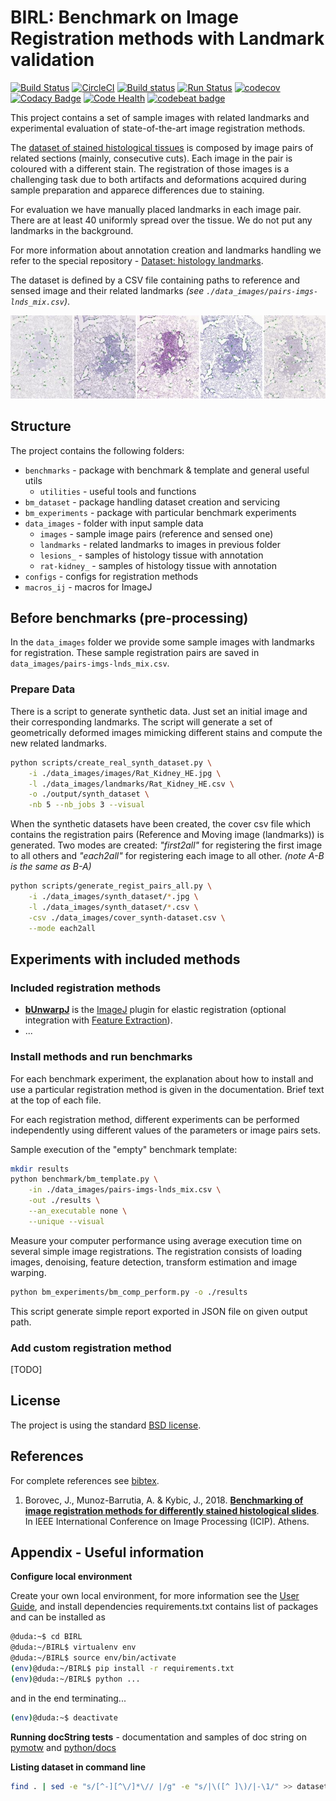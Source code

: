 # BIRL: Benchmark on Image Registration methods with Landmark validation

[![Build Status](https://travis-ci.org/Borda/BIRL.svg?branch=master)](https://travis-ci.org/Borda/BIRL)
[![CircleCI](https://circleci.com/gh/Borda/BIRL.svg?style=svg&circle-token=e58b9845aab1b02d749df60060afbac54138ea28)](https://circleci.com/gh/Borda/BIRL)
[![Build status](https://ci.appveyor.com/api/projects/status/rmfvuxix379eu6fh/branch/master?svg=true)](https://ci.appveyor.com/project/Borda/birl/branch/master)
[![Run Status](https://api.shippable.com/projects/585bfa66e18a291000c15f24/badge?branch=master)](https://app.shippable.com/github/Borda/BIRL)
[![codecov](https://codecov.io/gh/Borda/BIRL/branch/master/graph/badge.svg?token=JZwA1rlUGA)](https://codecov.io/gh/Borda/BIRL)
[![Codacy Badge](https://api.codacy.com/project/badge/Grade/b12d7a4a99d549a9baba6c9a83ad6b59)](https://www.codacy.com/project/Borda/BIRL/dashboard?utm_source=github.com&amp;utm_medium=referral&amp;utm_content=Borda/BIRL&amp;utm_campaign=Badge_Grade_Dashboard)
[![Code Health](https://landscape.io/github/Borda/BIRL/master/landscape.svg?style=flat)](https://landscape.io/github/Borda/BIRL/master)
[![codebeat badge](https://codebeat.co/badges/6dd13229-ca9e-4dae-9394-caf5f363082d)](https://codebeat.co/projects/github-com-borda-birl-master)
<!--
[![Coverage Badge](https://api.shippable.com/projects/585bfa66e18a291000c15f24/coverageBadge?branch=master)](https://app.shippable.com/github/Borda/BIRL)
-->

This project contains a set of sample images with related landmarks and experimental evaluation of state-of-the-art image registration methods.

The [dataset of stained histological tissues](http://cmp.felk.cvut.cz/~borovji3/?page=dataset) is composed by image pairs of related sections (mainly, consecutive cuts).
Each image in the pair is coloured with a different stain. 
The registration of those images is a challenging task due to both artifacts and deformations acquired during sample preparation and apparece differences due to staining. 

For evaluation we have manually placed landmarks in each image pair. There are at least 40 uniformly spread over the tissue. 
We do not put any landmarks in the background.

For more information about annotation creation and landmarks handling we refer to the special repository - [Dataset: histology landmarks](http://borda.github.com/dataset-histology-landmarks).

The dataset is defined by a CSV file containing paths to reference and sensed image and their related landmarks _(see `./data_images/pairs-imgs-lnds_mix.csv`)_.

![images-landmarks](figures/images-landmarks.jpg)

## Structure

The project contains the following folders:

* `benchmarks` - package with benchmark & template and general useful utils
    * `utilities` - useful tools and functions
* `bm_dataset` - package handling dataset creation and servicing
* `bm_experiments` - package with particular benchmark experiments
* `data_images` - folder with input sample data
    * `images` - sample image pairs (reference and sensed one)
    * `landmarks` - related landmarks to images in previous folder
    * `lesions_` - samples of histology tissue with annotation
    * `rat-kidney_` - samples of histology tissue with annotation
* `configs` - configs for registration methods 
* `macros_ij` - macros for ImageJ 

## Before benchmarks (pre-processing) 

In the `data_images` folder we provide some sample images with landmarks for registration. 
These sample registration pairs are saved in `data_images/pairs-imgs-lnds_mix.csv`. 

### Prepare Data

There is a script to generate synthetic data. 
Just set an initial image and their corresponding landmarks. 
The script will generate a set of geometrically deformed images mimicking different stains and compute the new related landmarks.

```bash
python scripts/create_real_synth_dataset.py \
    -i ./data_images/images/Rat_Kidney_HE.jpg \
    -l ./data_images/landmarks/Rat_Kidney_HE.csv \
    -o ./output/synth_dataset \
    -nb 5 --nb_jobs 3 --visual
```

When the synthetic datasets have been created, the cover csv file which contains the registration pairs (Reference and Moving image (landmarks)) is generated. 
Two modes are created: _"first2all"_ for registering the first image to all others and _"each2all"_ for registering each image to all other. 
_(note A-B is the same as B-A)_

```bash
python scripts/generate_regist_pairs_all.py \
    -i ./data_images/synth_dataset/*.jpg \
    -l ./data_images/synth_dataset/*.csv \
    -csv ./data_images/cover_synth-dataset.csv \
    --mode each2all
```

## Experiments with included methods

### Included registration methods

* **[bUnwarpJ](http://imagej.net/BUnwarpJ)** is the [ImageJ](https://imagej.nih.gov/ij/) plugin for elastic registration (optional integration with [Feature Extraction](http://imagej.net/Feature_Extraction)).
* ...

### Install methods and run benchmarks

For each benchmark experiment, the explanation about how to install and use a particular registration method is given in the documentation. Brief text at the top of each file.

For each registration method, different experiments can be performed independently using different values of the parameters or image pairs sets. 

Sample execution of the "empty" benchmark template:
```bash
mkdir results
python benchmark/bm_template.py \
    -in ./data_images/pairs-imgs-lnds_mix.csv \
    -out ./results \
    --an_executable none \
    --unique --visual
```

Measure your computer performance using average execution time on several simple image registrations.
The registration consists of loading images, denoising, feature detection, transform estimation and image warping. 
```bash
python bm_experiments/bm_comp_perform.py -o ./results
```
This script generate simple report exported in JSON file on given output path.


### Add custom registration method

[TODO]


## License

The project is using the standard [BSD license](http://opensource.org/licenses/BSD-3-Clause).


## References

For complete references see [bibtex](docs/references.bib).
1. Borovec, J., Munoz-Barrutia, A. & Kybic, J., 2018. **[Benchmarking of image registration methods for differently stained histological slides](https://www.researchgate.net/publication/325019076_Benchmarking_of_image_registration_methods_for_differently_stained_histological_slides)**. In IEEE International Conference on Image Processing (ICIP). Athens. 

## Appendix - Useful information

**Configure local environment**

Create your own local environment, for more information see the [User Guide](https://pip.pypa.io/en/latest/user_guide.html), and install dependencies requirements.txt contains list of packages and can be installed as
```bash
@duda:~$ cd BIRL 
@duda:~/BIRL$ virtualenv env
@duda:~/BIRL$ source env/bin/activate  
(env)@duda:~/BIRL$ pip install -r requirements.txt  
(env)@duda:~/BIRL$ python ...
```
and in the end terminating...
```bash
(env)@duda:~$ deactivate
```

**Running docString tests** - documentation and samples of doc string on [pymotw](https://pymotw.com/2/doctest/) and [python/docs](https://docs.python.org/2/library/doctest.html)

**Listing dataset in command line**  
```bash
find . | sed -e "s/[^-][^\/]*\// |/g" -e "s/|\([^ ]\)/|-\1/" >> dataset.txt
```
